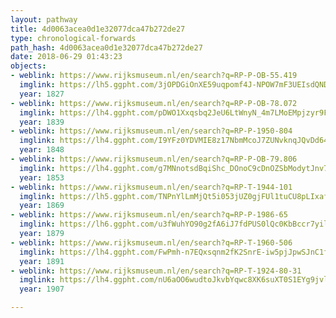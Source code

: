 ```yaml
---
layout: pathway
title: 4d0063acea0d1e32077dca47b272de27
type: chronological-forwards
path_hash: 4d0063acea0d1e32077dca47b272de27
date: 2018-06-29 01:43:23
objects:
- weblink: https://www.rijksmuseum.nl/en/search?q=RP-P-OB-55.419
  imglink: https://lh5.ggpht.com/3jOPDGiOnXE59uqpomf4J-NPOW7mF3UEIsdQNDziABZCuv8nROiO7Z7IfXCV_YwQo9mx_n8gddiVqBAu9-SWNaNFAHU=s200
  year: 1827
- weblink: https://www.rijksmuseum.nl/en/search?q=RP-P-OB-78.072
  imglink: https://lh4.ggpht.com/pDWO1Xxqsbq2JeU6LtWnyN_4m7LMoEMpjzyr9FGglk3pah-2Dcfc9_aMzmPWGgXaoSjwtvQqZpmgpZTy_s0-04P0xKo=s200
  year: 1839
- weblink: https://www.rijksmuseum.nl/en/search?q=RP-P-1950-804
  imglink: https://lh4.ggpht.com/I9YFz0YDVMIE8z17NbmMcoJ7ZUNvknqJQvDd64dsd_o1hB_DSAPNnzOYIKbHPADdCUaMnB4g48m5Wdu2VPEvaApo7w=s200
  year: 1848
- weblink: https://www.rijksmuseum.nl/en/search?q=RP-P-OB-79.806
  imglink: https://lh4.ggpht.com/g7MNnotsdBqiShc_DOnoC9cDnOZSbModytJnv7do-wNjvJkDYj2nWRRV4l-GxTqGsRsYg3SmJx6jMOFO3PxoQdJSVQ=s200
  year: 1853
- weblink: https://www.rijksmuseum.nl/en/search?q=RP-T-1944-101
  imglink: https://lh5.ggpht.com/TNPnYlLmMjQt5i053jUZ0gjFUl1tuCU8pLIxafPPiMV5ldkD2TOdKopSqZxez5tnSIUQMrlQeZlMDdbyGHIVLO0vnS4=s200
  year: 1869
- weblink: https://www.rijksmuseum.nl/en/search?q=RP-P-1986-65
  imglink: https://lh6.ggpht.com/u3fWuhYO90g2fA6iJ7fdPUS0lQc0KbBccr7yilkLZuK6GTxSp3dbTvrBTS6YmYP5Ld85HJ9IoINP8VlTsnTA6V1tjYyT=s200
  year: 1879
- weblink: https://www.rijksmuseum.nl/en/search?q=RP-T-1960-506
  imglink: https://lh4.ggpht.com/FwPmh-n7EQxsqnm2fK2SnrE-iw5pjJpwSJnC1f-63siyzKgTM-x9qptiwJ_Ebd21ShHRWyXCo1yzEDS4dUYB7NcOjbo=s200
  year: 1891
- weblink: https://www.rijksmuseum.nl/en/search?q=RP-T-1924-80-31
  imglink: https://lh4.ggpht.com/nU6aOO6wudtoJkvbYqwc8XK6suXT0S1EYg9jvl9L5-tuEVX1D1oyFnYwBKCzI6U-exQBZTxPe15cF2wJ2NEbJCPwYMU=s200
  year: 1907

---
```

